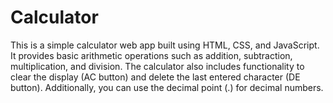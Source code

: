 # Calculator

This is a simple calculator web app built using HTML, CSS, and JavaScript. It provides basic arithmetic operations such as addition, subtraction, multiplication, and division. The calculator also includes functionality to clear the display (AC button) and delete the last entered character (DE button). Additionally, you can use the decimal point (.) for decimal numbers.


